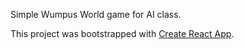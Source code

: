 Simple Wumpus World game for AI class.

This project was bootstrapped with [Create React App](https://github.com/facebookincubator/create-react-app).
